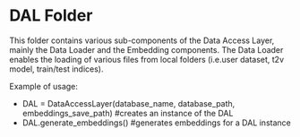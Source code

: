 # DAL Folder
This folder contains various sub-components of the Data Access Layer,
mainly the Data Loader and the Embedding components. The Data Loader
enables the loading of various files from local folders (i.e.user 
dataset, t2v model, train/test indices).

Example of usage:
- DAL = DataAccessLayer(database_name, database_path, 
  embeddings_save_path) #creates an instance of the DAL
- DAL.generate_embeddings() #generates embeddings for a DAL instance